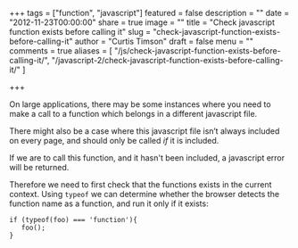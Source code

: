+++
tags = ["function", "javascript"]
featured = false
description = ""
date = "2012-11-23T00:00:00"
share = true
image = ""
title = "Check javascript function exists before calling it"
slug = "check-javascript-function-exists-before-calling-it"
author = "Curtis Timson"
draft = false
menu = ""
comments = true
aliases = [
    "/js/check-javascript-function-exists-before-calling-it/",
    "/javascript-2/check-javascript-function-exists-before-calling-it/"
]

+++

On large applications, there may be some instances where you need to make a call to a function which belongs in a different javascript file.

There might also be a case where this javascript file isn’t always included on every page, and should only be called *if* it is included.

If we are to call this function, and it hasn't been included, a javascript error will be returned.

Therefore we need to first check that the functions exists in the current context. Using `typeof` we can determine whether the browser detects the function name as a function, and run it only if it exists:

    if (typeof(foo) === 'function'){
       foo();
    }
